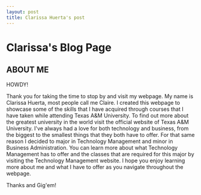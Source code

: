 ```yaml
---
layout: post
title: Clarissa Huerta's post
---
```

# Clarissa's Blog Page

## ABOUT ME

HOWDY!

Thank you for taking the time to stop by and visit my webpage. My name is Clarissa Huerta, most people call me Claire. I created this webpage to showcase some of the skills that I have acquired through courses that I have taken while attending Texas A&M University. To find out more about the greatest university in the world visit the official website of Texas A&M University. I've always had a love for both technology and business, from the biggest to the smallest things that they both have to offer. For that same reason I decided to major in Technology Management and minor in Business Administration. You can learn more about what Technology Management has to offer and the classes that are required for this major by visiting the Technology Management website. I hope you enjoy learning more about me and what I have to offer as you navigate throughout the webpage.

Thanks and Gig'em!
